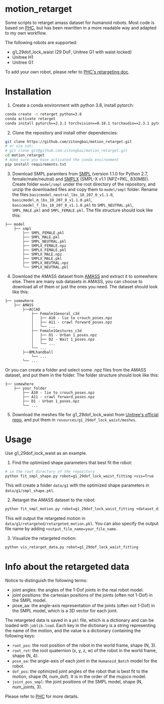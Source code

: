 # motion_retarget
Some scripts to retarget amass dataset for humanoid robots. Most code is based on [PHC](https://github.com/ZhengyiLuo/PHC), but has been rewritten in a more readable way and adapted to my own workflow.

 The following robots are supported:

- g1_29dof_lock_waist (29 DoF, Unitree G1 with waist locked)
- Unitree H1
- Unitree G1

To add your own robot, please refer to [PHC's retargeting doc](https://github.com/ZhengyiLuo/PHC/blob/master/docs/retargeting.md). 

# Installation

1. Create a conda environment with python 3.8, install pytorch:
```bash
conda create -n retarget python=3.8
conda activate retarget
conda install pytorch==2.3.1 torchvision==0.18.1 torchaudio==2.3.1 pytorch-cuda=12.1 -c pytorch -c nvidia
```

2. Clone the repository and install other dependencies:
```bash
git clone https://github.com/zitongbai/motion_retarget.git
# or via ssh:
# git clone git@github.com:zitongbai/motion_retarget.git
cd motion_retarget
# make sure you have activated the conda environment
pip install requirements.txt
```

3. Download SMPL paramters from [SMPL](https://smpl.is.tue.mpg.de/) (version 1.1.0 for Python 2.7, female/male/neutral) and [SMPLX](https://smpl-x.is.tue.mpg.de/download.php) (SMPL-X v1.1 (NPZ+PKL, 830MB)). Create folder `model/smpl` under the root directory of the repository, and unzip the downloaded files and copy them to `model/smpl` folder.  Rename the files `basicmodel_neutral_lbs_10_207_0_v1.1.0`, `basicmodel_m_lbs_10_207_0_v1.1.0.pkl`, `basicmodel_f_lbs_10_207_0_v1.1.0.pkl` to `SMPL_NEUTRAL.pkl`, `SMPL_MALE.pkl` and `SMPL_FEMALE.pkl`. The file structure should look like this:

```
├── model
    ├── smpl
        ├── SMPL_FEMALE.pkl
        ├── SMPL_MALE.pkl
        ├── SMPL_NEUTRAL.pkl
        ├── SMPLX_FEMALE.npz
        ├── SMPLX_FEMALE.pkl
        ├── SMPLX_MALE.npz
        ├── SMPLX_MALE.pkl
        ├── SMPLX_NEUTRAL.npz
        └── SMPLX_NEUTRAL.pkl
```

4. Download the AMASS dataset from [AMASS](https://amass.is.tue.mpg.de/) and extract it to somewhere else. There are many sub datasets in AMASS, you can choose to download all of them or just the ones you need. The dataset should look like this:

```
├── somewhere
    ├── AMASS
        ├──ACCAD
            ├── Female1General_c3d
            │   ├── A10 - lie to crouch_poses.npz
            │   ├── A11 - crawl forward_poses.npz
            │   └── ...
            ├── Female1Gestures_c3d
            │   ├── D1 - Urban 1_poses.npz
            │   ├── D2 - Wait 1_poses.npz
            │   └── ...
            └── ...
        ├──BMLhandball
            └── ...
        └── ...
```

Or you can create a folder and select some .npz files from the AMASS dataset, and put them in the folder. The folder structure should look like this:

```
├── somewhere
    ├── your_folder
        ├── A10 - lie to crouch_poses.npz
        ├── A11 - crawl forward_poses.npz
        ├── D1 - Urban 1_poses.npz
        └── ...
```

5. Download the meshes file for g1_29dof_lock_waist from [Unitree's official repo](https://github.com/unitreerobotics/unitree_ros/blob/master/robots/g1_description), and put them in `resources/g1_29dof_lock_waist/meshes`. 

# Usage

Use g1_29dof_lock_waist as an example. 

1. Find the optimized shape parameters that best fit the robot:

```bash
# in the root directory of the repository
python fit_smpl_shape.py robot=g1_29dof_lock_waist_fitting +vis=True
```

This will create a folder `data/g1` with the optimized shape parameters in `data/g1/smpl_shape.pkl`. 

2. Retarget the AMASS dataset to the robot:

```bash
python fit_smpl_motion.py robot=g1_29dof_lock_waist_fitting +dataset_dir=/path/to/your/folder
```

This will output the retargeted motion in `data/g1/retargeted/retargeted_motion.pkl`. You can also specify the output file name by adding `+output_file_name=your_file_name`.

3. Visualize the retargeted motion:

```bash
python vis_retarget_data.py robot=g1_29dof_lock_waist_fitting
```

# Info about the retargeted data

Notice to distinguish the following terms:
- joint angles: the angles of the 1-Dof joints in the real robot model.
- joint positions: the cartesian positions of the joints (often not 1-Dof) in the SMPL model.
- pose_aa: the angle-axis representation of the joints (often not 1-Dof) in the SMPL model, which is a 3D vector for each joint.

The retargeted data is saved in a `pkl` file, which is a dictionary and can be loaded with `joblib.load`. Each key in the dictionary is a string representing the name of the motion, and the value is a dictionary containing the following keys:
- `root_pos`: the root position of the robot in the world frame, shape (N, 3).
- `root_rot`: the root quaternion (x, y, z, w) of the robot in the world frame, shape (N, 4).
- `pose_aa`: the angle-axis of each joint in the `Humanoid_Batch` model for the robot.
- `dof_pos`: the optimized joint angles of the robot that is best fit to the motion, shape (N, num_dof). It is in the order of the mujoco model. 
- `joint_pos_smpl`: the joint positions of the SMPL model, shape (N, num_joints, 3).

Please refer to [PHC](https://github.com/ZhengyiLuo/PHC) for more details.

